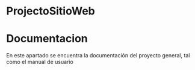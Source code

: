 # ProjectoSitioWeb
# Documentacion

En este apartado se encuentra la documentación del proyecto general, tal como el manual de usuario

